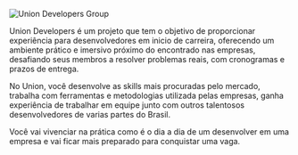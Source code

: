 ![Union Developers Group](https://media.graphassets.com/kNweyRLFQyub0zYpEfah)

Union Developers é um projeto que tem o objetivo de proporcionar experiência para desenvolvedores em inicio de carreira, oferecendo um ambiente prático e imersivo próximo do encontrado nas empresas, desafiando seus membros a resolver problemas reais, com cronogramas e prazos de entrega.


No Union, você desenvolve as skills mais procuradas pelo mercado, trabalha com ferramentas e metodologias utilizada pelas empresas, ganha experiência de trabalhar em equipe junto com outros talentosos desenvolvedores de varias partes do Brasil.


Você vai vivenciar na prática como é o dia a dia de um desenvolver em uma empresa e vai ficar mais preparado para conquistar uma vaga.


